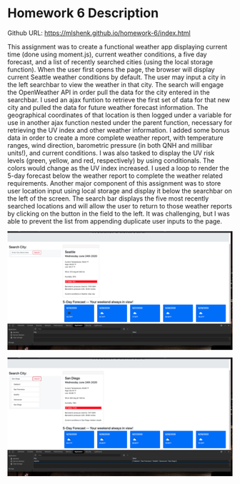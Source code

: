 # Homework 6 Description

Github URL: https://mlshenk.github.io/homework-6/index.html

This assignment was to create a functional weather app displaying current time (done using moment.js), current weather conditions, a five day forecast, and a list of recently searched cities (using the local storage function). When the user first opens the page, the browser will display current Seattle weather conditions by default. The user may input a city in the left searchbar to view the weather in that city. The search will engage the OpenWeather API in order pull the data for the city entered in the searchbar. I used an ajax funtion to retrieve the first set of data for that new city and pulled the data for future weather forecast information. The geographical coordinates of that location is then logged under a variable for use in another ajax function nested under the parent function, necessary for retrieving the UV index and other weather information. I added some bonus data in order to create a more complete weather report, with temperature ranges, wind direction, barometric pressure (in both QNH and millibar units!), and current conditions. I was also tasked to display the UV risk levels (green, yellow, and red, respectively) by using conditionals. The colors would change as the UV index increased. I used a loop to render the 5-day forecast below the weather report to complete the weather related requirements. Another major component of this assignment was to store user location input using local storage and display it below the searchbar on the left of the screen. The search bar displays the five most recently searched locations and will allow the user to return to those weather reports by clicking on the button in the field to the left. It was challenging, but I was able to prevent the list from appending duplicate user inputs to the page. 

![initial page load ](2020-06-24-23-26-53.png "Initial page load with no user entries yet")

![full-serach-history](2020-06-24-23-28-15.png "Weather report w/ 5 searched cities")